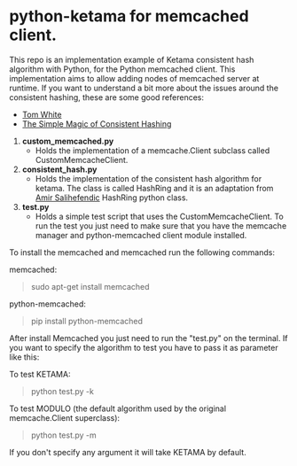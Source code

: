 python-ketama for memcached client.
=============

This repo is an implementation example of Ketama consistent hash algorithm with Python, for the Python memcached client. This implementation aims to allow adding nodes of memcached server at runtime.
If you want to understand a bit more about the issues around the consistent hashing, these are some good references:

* [Tom White](http://www.tom-e-white.com/2007/11/consistent-hashing.html)
* [The Simple Magic of Consistent Hashing](http://www.paperplanes.de/2011/12/9/the-magic-of-consistent-hashing.html)

1. **custom_memcached.py**
    * Holds the implementation of a memcache.Client subclass called CustomMemcacheClient.
2. **consistent_hash.py**
    * Holds the implementation of the consistent hash algorithm for ketama. The class is called HashRing and it is an adaptation from [Amir Salihefendic](http://amix.dk/blog/post/19367) HashRing python class.
3. **test.py**
    * Holds a simple test script that uses the CustomMemcacheClient. To run the test you just need to make sure that you have the memcache manager and python-memcached client module installed.

To install the memcached and memcached run the following commands:

memcached:
> sudo apt-get install memcached

python-memcached:
> pip install python-memcached

After install Memcached you just need to run the "test.py" on the terminal. If you want to specify the algorithm to test you have to pass it as parameter like this:

To test KETAMA:
> python test.py -k

To test MODULO (the default algorithm used by the original memcache.Client superclass):
> python test.py -m

If you don't specify any argument it will take KETAMA by default.

